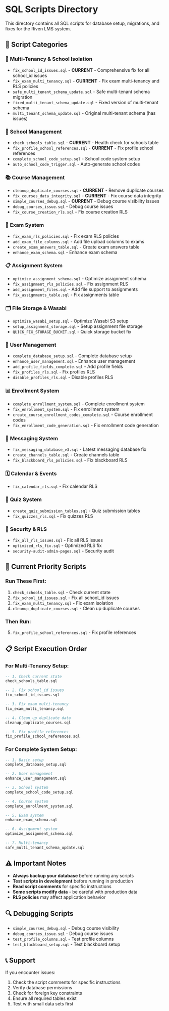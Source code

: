 # SQL Scripts Directory

This directory contains all SQL scripts for database setup, migrations, and fixes for the Riven LMS system.

## 📁 Script Categories

### 🔧 **Multi-Tenancy & School Isolation**
- `fix_school_id_issues.sql` - **CURRENT** - Comprehensive fix for all school_id issues
- `fix_exam_multi_tenancy.sql` - **CURRENT** - Fix exam multi-tenancy and RLS policies
- `safe_multi_tenant_schema_update.sql` - Safe multi-tenant schema migration
- `fixed_multi_tenant_schema_update.sql` - Fixed version of multi-tenant schema
- `multi_tenant_schema_update.sql` - Original multi-tenant schema (has issues)

### 🏫 **School Management**
- `check_schools_table.sql` - **CURRENT** - Health check for schools table
- `fix_profile_school_references.sql` - **CURRENT** - Fix profile school references
- `complete_school_code_setup.sql` - School code system setup
- `auto_school_code_trigger.sql` - Auto-generate school codes

### 📚 **Course Management**
- `cleanup_duplicate_courses.sql` - **CURRENT** - Remove duplicate courses
- `fix_courses_data_integrity.sql` - **CURRENT** - Fix course data integrity
- `simple_courses_debug.sql` - **CURRENT** - Debug course visibility issues
- `debug_courses_issue.sql` - Debug course issues
- `fix_course_creation_rls.sql` - Fix course creation RLS

### 📝 **Exam System**
- `fix_exam_rls_policies.sql` - Fix exam RLS policies
- `add_exam_file_columns.sql` - Add file upload columns to exams
- `create_exam_answers_table.sql` - Create exam answers table
- `enhance_exam_schema.sql` - Enhance exam schema

### 📋 **Assignment System**
- `optimize_assignment_schema.sql` - Optimize assignment schema
- `fix_assignment_rls_policies.sql` - Fix assignment RLS
- `add_assignment_files.sql` - Add file support to assignments
- `fix_assignments_table.sql` - Fix assignments table

### 🗂️ **File Storage & Wasabi**
- `optimize_wasabi_setup.sql` - Optimize Wasabi S3 setup
- `setup_assignment_storage.sql` - Setup assignment file storage
- `QUICK_FIX_STORAGE_BUCKET.sql` - Quick storage bucket fix

### 👥 **User Management**
- `complete_database_setup.sql` - Complete database setup
- `enhance_user_management.sql` - Enhance user management
- `add_profile_fields_complete.sql` - Add profile fields
- `fix_profiles_rls.sql` - Fix profiles RLS
- `disable_profiles_rls.sql` - Disable profiles RLS

### 📊 **Enrollment System**
- `complete_enrollment_system.sql` - Complete enrollment system
- `fix_enrollment_system.sql` - Fix enrollment system
- `create_course_enrollment_codes_complete.sql` - Course enrollment codes
- `fix_enrollment_code_generation.sql` - Fix enrollment code generation

### 💬 **Messaging System**
- `fix_messaging_database_v3.sql` - Latest messaging database fix
- `create_channels_table.sql` - Create channels table
- `fix_blackboard_rls_policies.sql` - Fix blackboard RLS

### 🗓️ **Calendar & Events**
- `fix_calendar_rls.sql` - Fix calendar RLS

### 🧪 **Quiz System**
- `create_quiz_submission_tables.sql` - Quiz submission tables
- `fix_quizzes_rls.sql` - Fix quizzes RLS

### 🔐 **Security & RLS**
- `fix_all_rls_issues.sql` - Fix all RLS issues
- `optimized_rls_fix.sql` - Optimized RLS fix
- `security-audit-admin-pages.sql` - Security audit

## 🚨 **Current Priority Scripts**

### **Run These First:**
1. `check_schools_table.sql` - Check current state
2. `fix_school_id_issues.sql` - Fix all school_id issues
3. `fix_exam_multi_tenancy.sql` - Fix exam isolation
4. `cleanup_duplicate_courses.sql` - Clean up duplicate courses

### **Then Run:**
5. `fix_profile_school_references.sql` - Fix profile references

## 📋 **Script Execution Order**

### **For Multi-Tenancy Setup:**
```sql
-- 1. Check current state
check_schools_table.sql

-- 2. Fix school_id issues
fix_school_id_issues.sql

-- 3. Fix exam multi-tenancy
fix_exam_multi_tenancy.sql

-- 4. Clean up duplicate data
cleanup_duplicate_courses.sql

-- 5. Fix profile references
fix_profile_school_references.sql
```

### **For Complete System Setup:**
```sql
-- 1. Basic setup
complete_database_setup.sql

-- 2. User management
enhance_user_management.sql

-- 3. School system
complete_school_code_setup.sql

-- 4. Course system
complete_enrollment_system.sql

-- 5. Exam system
enhance_exam_schema.sql

-- 6. Assignment system
optimize_assignment_schema.sql

-- 7. Multi-tenancy
safe_multi_tenant_schema_update.sql
```

## ⚠️ **Important Notes**

- **Always backup your database** before running any scripts
- **Test scripts in development** before running in production
- **Read script comments** for specific instructions
- **Some scripts modify data** - be careful with production data
- **RLS policies** may affect application behavior

## 🔍 **Debugging Scripts**

- `simple_courses_debug.sql` - Debug course visibility
- `debug_courses_issue.sql` - Debug course issues
- `test_profile_columns.sql` - Test profile columns
- `test_blackboard_setup.sql` - Test blackboard setup

## 📞 **Support**

If you encounter issues:
1. Check the script comments for specific instructions
2. Verify database permissions
3. Check for foreign key constraints
4. Ensure all required tables exist
5. Test with small data sets first
